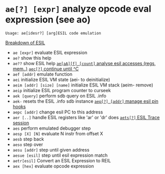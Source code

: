 <!-- TITLE: ae -->

#  `ae[?] [expr]`   analyze opcode eval expression (see ao)


```text
Usage: ae[idesr?] [arg]ESIL code emulation
```


[Breakdown of ESIL](/options/a/ae/breakdown_esil)

- `ae [expr]`   evaluate ESIL expression
- `ae?`   show this help
- `ae??`   show ESIL help
[ `ae[aA][f] [count]`   analyse esil accesses (regs, mem..)](/options/a/ae/aea)
[ `aec[?]`   continue until ^C](/options/a/ae/aec)
- `aef [addr]`   emulate function
- `aei`   initialize ESIL VM state (aei- to deinitialize)
- `aeim [addr] [size] [name]`   initialize ESIL VM stack (aeim- remove)
- `aeip`   initialize ESIL program counter to curseek
- `aek [query]`   perform sdb query on ESIL .info
- `aek-`   resets the ESIL .info sdb instance
[ `aep[?] [addr]`   manage esil pin hooks](/options/a/ae/aep)
- `aepc [addr]`   change esil PC to this address
- `aer [..]`   handle ESIL registers like 'ar' or 'dr' does
[ `aets[?]`   ESIL Trace session](/options/a/ae/aets)
- `aes`   perform emulated debugger step
- `aesp [X] [N]`   evaluate N instr from offset X
- `aesb`   step back
- `aeso`   step over
- `aesu [addr]`   step until given address
- `aesue [esil]`   step until esil expression match
- `aetr[esil]`   Convert an ESIL Expression to REIL
- `aex [hex]`   evaluate opcode expression
